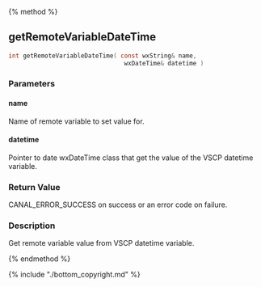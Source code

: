 
{% method %}
## getRemoteVariableDateTime

```c
int getRemoteVariableDateTime( const wxString& name, 
                                wxDateTime& datetime )
```

### Parameters

#### name
Name of remote variable to set value for.

#### datetime
Pointer to date wxDateTime class that get the value of the VSCP datetime variable.

### Return Value
CANAL_ERROR_SUCCESS on success or an error code on failure. 

### Description
Get remote variable value from VSCP datetime variable. 

{% endmethod %}

{% include "./bottom_copyright.md" %}